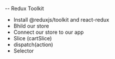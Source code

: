 -- Redux Toolkit
 - Install @reduxjs/toolkit and react-redux
 - Bhild our store
 - Connect our store to our app
 - Slice (cartSlice)
 - dispatch(action)
 - Selector

